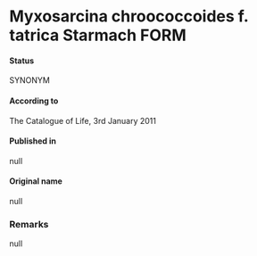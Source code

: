 # Myxosarcina chroococcoides f. tatrica Starmach FORM

#### Status
SYNONYM

#### According to
The Catalogue of Life, 3rd January 2011

#### Published in
null

#### Original name
null

### Remarks
null